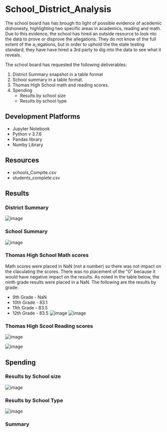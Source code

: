 # School_District_Analysis
The school board has has brough tto light of possible evidence of acedemic dishonesty, highlighting two specific areas in academics, reading and math. Due to this evidence, the school has hired an outside resource to look nto the data to prove or disprove the allegations.  They do not know of the full extent of the a;;egations, but in order to uphold the the state testing standard, they have have hired a 3rd party to dig into the data to see what it reveals.

The school board has requested the following deliverables:
1. District Summary snapshot in a table format
2. School summary in a table format.
3. Thomas High School math and reading scores.
4. Spending
    - Results by school size
    - Results by school type


## Development Platforms

 - Jupyter Notebook
 - Python v 3.7.6
 - Pandas library
 - Numby Library

## Resources
 - schools_Complte.csv
 - students_complete.csv

## Results



### District Summary

![image](https://user-images.githubusercontent.com/94253815/146627702-6e947c5d-023f-459f-8cdd-75e820fab993.png)


### School Summary

![image](https://user-images.githubusercontent.com/94253815/146627726-d0e3c462-44a1-419b-9f15-fc1b7ffbc249.png)


### Thomas High School Math scores
Math scores were placed in NaN (not a number) so there was not impact on the claculating the scores. There was no placement of the "0" because it would have negative impact on the results. As noted in the table below, the ninth grade results were placed in a NaN. The following are the results by grade:
 - 9th Grade - NaN
 - 10th Grade - 83.1
 - 11th Grade - 83.5
 - 12th Grade - 83.5
![image](https://user-images.githubusercontent.com/94253815/146628529-ee026620-154c-406d-9f06-5ce9f4ed2fc8.png)
![image](https://user-images.githubusercontent.com/94253815/146685694-7e0e8c43-03cc-4ae3-88c7-ec92e37351b0.png)


### Thomas High Scool Reading scores

![image](https://user-images.githubusercontent.com/94253815/146628530-962123cd-a561-4264-a2b1-7445ee3b2da8.png)

![image](https://user-images.githubusercontent.com/94253815/146685740-d336a368-04f6-42fa-a86c-9c9824d8bd4f.png)


## Spending


### Results by School size

![image](https://user-images.githubusercontent.com/94253815/146686761-5dc370b0-1d57-43fd-b95b-dc82bac59d8b.png)



### Results by School Type

![image](https://user-images.githubusercontent.com/94253815/146628707-b84e640b-5579-4c09-9b05-0a0abeab71fe.png)


### Summary

